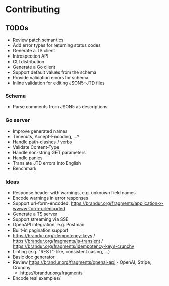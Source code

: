 # Contributing

## TODOs

- Review patch semantics
- Add error types for returning status codes
- Generate a TS client
- Introspection API
- CLI distribution
- Generate a Go client
- Support default values from the schema
- Provide validation errors for schema
- Inline validation for editing JSON5+JTD files

### Schema

- Parse comments from JSON5 as descriptions

### Go server

- Improve generated names
- Timeouts, Accept-Encoding, ...?
- Handle path-clashes / verbs
- Validate Content-Type
- Handle non-string GET parameters
- Handle panics
- Translate JTD errors into English
- Benchmark

### Ideas

- Response header with warnings, e.g. unknown field names
- Encode warnings in error responses
- Support url-form-encoded: https://brandur.org/fragments/application-x-wwww-form-urlencoded
- Generate a TS server
- Support streaming via SSE
- OpenAPI integration, e.g. Postman
- Built-in pagination support
- https://brandur.org/idempotency-keys / https://brandur.org/fragments/is-transient / https://brandur.org/fragments/idempotency-keys-crunchy
- Linting (e.g. "REST"-like, consistent casing, ...)
- Basic doc generator
- Review https://brandur.org/fragments/openai-api - OpenAI, Stripe, Crunchy
  - https://brandur.org/fragments
- Encode real examples/
